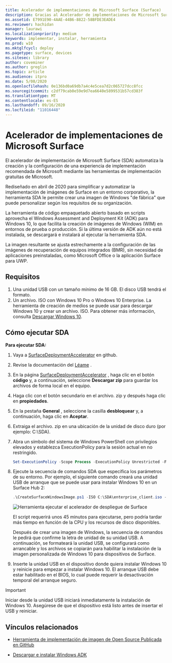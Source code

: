 ```yaml
---
title: Acelerador de implementaciones de Microsoft Surface (Surface)
description: Gracias al Acelerador de implementaciones de Microsoft Surface, las empresas que quieran restablecer la imagen inicial de sus dispositivos Surface podrán usar este mecanismo de implementación de forma rápida y sencilla.
ms.assetid: E7991E90-4AAE-44B6-8822-58BFDE3EADE4
ms.reviewer: hachidan
manager: laurawi
ms.localizationpriority: medium
keywords: implementar, instalar, herramienta
ms.prod: w10
ms.mktglfcycl: deploy
ms.pagetype: surface, devices
ms.sitesec: library
author: coveminer
ms.author: greglin
ms.topic: article
ms.audience: itpro
ms.date: 5/08/2020
ms.openlocfilehash: 0e136bd0a69db7a4c4e5cea7d2c065727dcc8fcc
ms.sourcegitcommit: c2df79cab0e59e9d7ea6640e5899531b57cd383f
ms.translationtype: MT
ms.contentlocale: es-ES
ms.lasthandoff: 09/16/2020
ms.locfileid: "11016448"
---
```

# Acelerador de implementaciones de Microsoft Surface

El acelerador de implementación de Microsoft Surface (SDA) automatiza la creación y la configuración de una experiencia de implementación recomendada de Microsoft mediante las herramientas de implementación gratuitas de Microsoft.

Rediseñado en abril de 2020 para simplificar y automatizar la implementación de imágenes de Surface en un entorno corporativo, la herramienta SDA le permite crear una imagen de Windows "de fábrica" que puede personalizar según los requisitos de su organización.

La herramienta de código empaquetado abierto basado en scripts aprovecha el Windows Assessment and Deployment Kit (ADK) para Windows 10, lo que facilita la creación de imágenes de Windows (WIM) en entornos de prueba o producción. Si la última versión de ADK aún no está instalada, se descargará e instalará al ejecutar la herramienta SDA.

La imagen resultante se ajusta estrechamente a la configuración de las imágenes de recuperación de equipos integrados (BMR), sin necesidad de aplicaciones preinstaladas, como Microsoft Office o la aplicación Surface para UWP.

## Requisitos

1. Una unidad USB con un tamaño mínimo de 16 GB. El disco USB tendrá el formato.
2. Un archivo. ISO con Windows 10 Pro o Windows 10 Enterprise. La herramienta de creación de medios se puede usar para descargar Windows 10 y crear un archivo. ISO. Para obtener más información, consulta [Descargar Windows 10](https://www.microsoft.com/software-download/windows10).

## Cómo ejecutar SDA

**Para ejecutar SDA:**

1. Vaya a [SurfaceDeploymentAccelerator](https://github.com/microsoft/SurfaceDeploymentAccelerator) en github. 
2. Revise la documentación del [Léame](https://github.com/microsoft/SurfaceDeploymentAccelerator/blob/master/README.md) .
3. En la página [SurfaceDeploymentAccelerator](https://github.com/microsoft/SurfaceDeploymentAccelerator) , haga clic en el botón **código** y, a continuación, seleccione **Descargar zip** para guardar los archivos de forma local en el equipo.
4. Haga clic con el botón secundario en el archivo. zip y después haga clic en **propiedades**.
5. En la pestaña **General** , seleccione la casilla **desbloquear** y, a continuación, haga clic en **Aceptar**.
6. Extraiga el archivo. zip en una ubicación de la unidad de disco duro (por ejemplo: C:\SDA).
7. Abra un símbolo del sistema de Windows PowerShell con privilegios elevados y establezca ExecutionPolicy para la sesión actual en no restringido.

    ```powershell
    Set-ExecutionPolicy -Scope Process -ExecutionPolicy Unrestricted -Force
    ```
8. Ejecute la secuencia de comandos SDA que especifica los parámetros de su entorno. Por ejemplo, el siguiente comando creará una unidad USB de arranque que se puede usar para instalar Windows 10 en un Surface Hub 2:

    ```powershell
    .\CreateSurfaceWindowsImage.ps1 -ISO C:\SDA\enterprise_client.iso -OSSKU Enterprise -DestinationFolder C:\Output -Device SurfaceHub2 -CreateUSB $True
    ```

   ![Herramienta ejecutar el acelerador de despliegue de Surface](images/sda1.png)

    El script requerirá unos 45 minutos para ejecutarse, pero podría tardar más tiempo en función de la CPU y los recursos de disco disponibles. 

    Después de crear una imagen de Windows, la secuencia de comandos le pedirá que confirme la letra de unidad de su unidad USB. A continuación, se formateará la unidad USB, se configurará como arrancable y los archivos se copiarán para habilitar la instalación de la imagen personalizada de Windows 10 para dispositivos de Surface.

9. Inserte la unidad USB en el dispositivo donde quiera instalar Windows 10 y reinicie para empezar a instalar Windows 10. El arranque USB debe estar habilitado en el BIOS, lo cual puede requerir la desactivación temporal del arranque seguro.

> [!IMPORTANT]
> Iniciar desde la unidad USB iniciará inmediatamente la instalación de Windows 10. Asegúrese de que el dispositivo está listo antes de insertar el USB y reiniciar. 

## Vínculos relacionados

 - [Herramienta de implementación de imagen de Open Source Publicada en GitHub](https://techcommunity.microsoft.com/t5/surface-it-pro-blog/open-source-image-deployment-tool-released-on-github/ba-p/1314115)

 - [Descargar e instalar Windows ADK](https://docs.microsoft.com/windows-hardware/get-started/adk-install)
